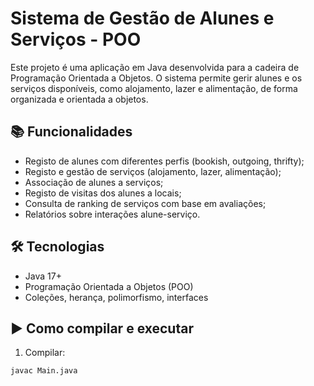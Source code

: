 # Sistema de Gestão de Alunes e Serviços - POO

Este projeto é uma aplicação em Java desenvolvida para a cadeira de Programação Orientada a Objetos. O sistema permite gerir alunes e os serviços disponíveis, como alojamento, lazer e alimentação, de forma organizada e orientada a objetos.

## 📚 Funcionalidades

- Registo de alunes com diferentes perfis (bookish, outgoing, thrifty);
- Registo e gestão de serviços (alojamento, lazer, alimentação);
- Associação de alunes a serviços;
- Registo de visitas dos alunes a locais;
- Consulta de ranking de serviços com base em avaliações;
- Relatórios sobre interações alune-serviço.

## 🛠️ Tecnologias

- Java 17+
- Programação Orientada a Objetos (POO)
- Coleções, herança, polimorfismo, interfaces

## ▶️ Como compilar e executar

1. Compilar:
```bash
javac Main.java
